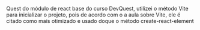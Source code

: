 Quest do módulo de react base do curso DevQuest, utilizei o método Vite para inicializar o projeto, pois de acordo com o a aula sobre Vite, ele é citado como mais otimizado e usado doque o método create-react-element